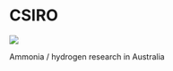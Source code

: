 # CSIRO

[![](http://img.youtube.com/vi/-JYD5Sm1zAc/0.jpg)](http://www.youtube.com/watch?v=-JYD5Sm1zAc)

Ammonia / hydrogen research in Australia

